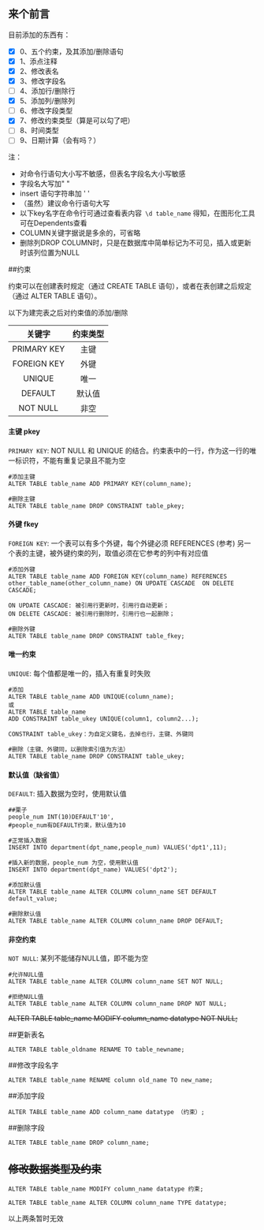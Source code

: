 ## 来个前言

目前添加的东西有：

- [x] 0、五个约束，及其添加/删除语句
- [x] 1、添点注释
- [x] 2、修改表名
- [x] 3、修改字段名
- [ ] 4、添加行/删除行
- [x] 5、添加列/删除列
- [ ] 6、修改字段类型
- [x] 7、修改约束类型（算是可以勾了吧）
- [ ] 8、时间类型
- [ ] 9、日期计算（会有吗？）

注：

- 对命令行语句大小写不敏感，但表名字段名大小写敏感
- 字段名大写加" "
- insert 语句字符串加 ' '
- （虽然）建议命令行语句大写
- 以下key名字在命令行可通过查看表内容` \d table_name` 得知，在图形化工具可在Dependents查看
- COLUMN关键字据说是多余的，可省略
- 删除列DROP COLUMN时，只是在数据库中简单标记为不可见，插入或更新时该列位置为NULL

##约束

约束可以在创建表时规定（通过 CREATE TABLE 语句），或者在表创建之后规定（通过 ALTER TABLE 语句）。

以下为建完表之后对约束值的添加/删除


|   关键字    | 约束类型 |
| :---------: | :------: |
| PRIMARY KEY |   主键   |
| FOREIGN KEY |   外键   |
|   UNIQUE    |   唯一   |
|   DEFAULT   |  默认值  |
|  NOT NULL   |   非空   |

#### 主键 pkey

`PRIMARY KEY`: NOT NULL 和 UNIQUE 的结合。约束表中的一行，作为这一行的唯一标识符，不能有重复记录且不能为空

```
#添加主键
ALTER TABLE table_name ADD PRIMARY KEY(column_name);

#删除主键
ALTER TABLE table_name DROP CONSTRAINT table_pkey;
```



#### 外键 fkey

`FOREIGN KEY`: 一个表可以有多个外键，每个外键必须 REFERENCES (参考) 另一个表的主键，被外键约束的列，取值必须在它参考的列中有对应值
```
#添加外键
ALTER TABLE table_name ADD FOREIGN KEY(column_name) REFERENCES other_table_name(other_column_name) ON UPDATE CASCADE  ON DELETE CASCADE;

ON UPDATE CASCADE: 被引用行更新时，引用行自动更新； 
ON DELETE CASCADE: 被引用行删除时，引用行也一起删除；

#删除外键
ALTER TABLE table_name DROP CONSTRAINT table_fkey;
```



#### 唯一约束

`UNIQUE`: 每个值都是唯一的，插入有重复时失败
```
#添加
ALTER TABLE table_name ADD UNIQUE(column_name);
或
ALTER TABLE table_name
ADD CONSTRAINT table_ukey UNIQUE(column1, column2...);

CONSTRAINT table_ukey：为自定义键名，去掉也行，主键、外键同

#删除（主键、外键同，以删除索引值为方法）
ALTER TABLE table_name DROP CONSTRAINT table_ukey;
```

#### 默认值（缺省值）

`DEFAULT`: 插入数据为空时，使用默认值
```
##栗子
people_num INT(10)DEFAULT'10',
#people_num有DEFAULT约束，默认值为10

#正常插入数据
INSERT INTO department(dpt_name,people_num) VALUES('dpt1',11);

#插入新的数据，people_num 为空，使用默认值
INSERT INTO department(dpt_name) VALUES('dpt2');
```
```
#添加默认值
ALTER TABLE table_name ALTER COLUMN column_name SET DEFAULT default_value;

#删除默认值
ALTER TABLE table_name ALTER COLUMN column_name DROP DEFAULT;
```

#### 非空约束

`NOT NULL`: 某列不能储存NULL值，即不能为空
```
#允许NULL值
ALTER TABLE table_name ALTER COLUMN column_name SET NOT NULL;

#拒绝NULL值
ALTER TABLE table_name ALTER COLUMN column_name DROP NOT NULL;
```

~~ALTER TABLE table_name MODIFY column_name datatype NOT NULL;~~


##更新表名
```
ALTER TABLE table_oldname RENAME TO table_newname;
```
##修改字段名字
```
ALTER TABLE table_name RENAME column old_name TO new_name;
```
##添加字段
```
ALTER TABLE table_name ADD column_name datatype （约束）;
```
##删除字段
```
ALTER TABLE table_name DROP column_name;
```
##  ~~修改数据类型及约束~~

```
ALTER TABLE table_name MODIFY column_name datatype 约束;

ALTER TABLE table_name ALTER COLUMN column_name TYPE datatype;
```

以上两条暂时无效